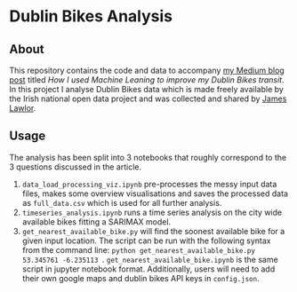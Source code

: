 # Dublin Bikes Analysis

## About 

This repository contains the code and data to accompany [my Medium blog post](https://medium.com/@alan.jeffares.1/how-i-used-machine-learning-to-improve-my-dublin-bikes-transit-b6bdc7c2b5cb) titled *How I used Machine Leaning to improve my Dublin Bikes transit*. In this project I analyse Dublin Bikes data which is made freely available by the Irish national open data project and was collected and shared by [James Lawlor](https://github.com/jameslawlor/dublin-bikes-timeseries-analysis). 

## Usage

The analysis has been split into 3 notebooks that roughly correspond to the 3 questions discussed in the article. 
1. `data_load_processing_viz.ipynb` pre-processes the messy input data files, makes some overview visualisations and saves the processed data as `full_data.csv` which is used for all further analysis. 
2. `timeseries_analysis.ipynb` runs a time series analysis on the city wide available bikes fitting a SARIMAX model. 
3. `get_nearest_available_bike.py` will find the soonest available bike for a given input location. The script can be run with the following syntax from the command line: `python get_nearest_available_bike.py 53.345761 -6.235113 `. `get_nearest_available_bike.ipynb` is the same script in jupyter notebook format. Additionally, users will need to add their own google maps and dublin bikes API keys in `config.json`.




